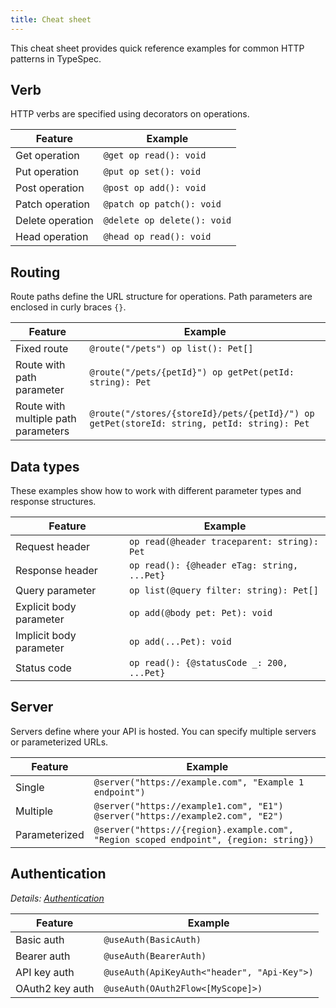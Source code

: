 ```yaml
---
title: Cheat sheet
---
```


This cheat sheet provides quick reference examples for common HTTP patterns in TypeSpec.

## Verb

HTTP verbs are specified using decorators on operations.

| Feature          | Example                     |
| ---------------- | --------------------------- |
| Get operation    | `@get op read(): void`      |
| Put operation    | `@put op set(): void`       |
| Post operation   | `@post op add(): void`      |
| Patch operation  | `@patch op patch(): void`   |
| Delete operation | `@delete op delete(): void` |
| Head operation   | `@head op read(): void`     |

## Routing

Route paths define the URL structure for operations. Path parameters are enclosed in curly braces `{}`.

| Feature                             | Example                                                                                    |
| ----------------------------------- | ------------------------------------------------------------------------------------------ |
| Fixed route                         | `@route("/pets") op list(): Pet[]`                                                         |
| Route with path parameter           | `@route("/pets/{petId}") op getPet(petId: string): Pet`                                    |
| Route with multiple path parameters | `@route("/stores/{storeId}/pets/{petId}/") op getPet(storeId: string, petId: string): Pet` |

## Data types

These examples show how to work with different parameter types and response structures.

| Feature                 | Example                                     |
| ----------------------- | ------------------------------------------- |
| Request header          | `op read(@header traceparent: string): Pet` |
| Response header         | `op read(): {@header eTag: string, ...Pet}` |
| Query parameter         | `op list(@query filter: string): Pet[]`     |
| Explicit body parameter | `op add(@body pet: Pet): void`              |
| Implicit body parameter | `op add(...Pet): void`                      |
| Status code             | `op read(): {@statusCode _: 200, ...Pet}`   |

## Server

Servers define where your API is hosted. You can specify multiple servers or parameterized URLs.

| Feature       | Example                                                                               |
| ------------- | ------------------------------------------------------------------------------------- |
| Single        | `@server("https://example.com", "Example 1 endpoint")`                                |
| Multiple      | `@server("https://example1.com", "E1") @server("https://example2.com", "E2")`         |
| Parameterized | `@server("https://{region}.example.com", "Region scoped endpoint", {region: string})` |

## Authentication

_Details: [Authentication](./authentication.md)_

| Feature         | Example                                     |
| --------------- | ------------------------------------------- |
| Basic auth      | `@useAuth(BasicAuth)`                       |
| Bearer auth     | `@useAuth(BearerAuth)`                      |
| API key auth    | `@useAuth(ApiKeyAuth<"header", "Api-Key">)` |
| OAuth2 key auth | `@useAuth(OAuth2Flow<[MyScope]>)`           |
